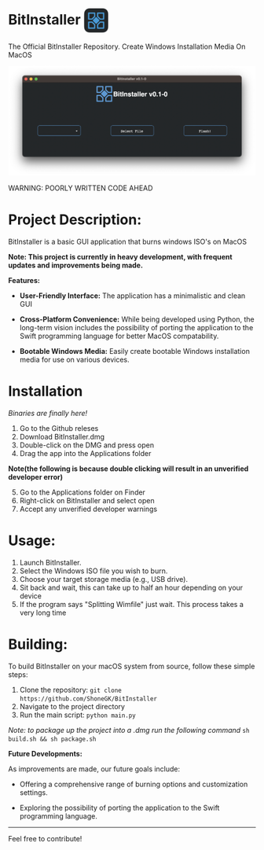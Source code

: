 # BitInstaller <img src="https://raw.githubusercontent.com/BitInstaller/BitInstaller/main/AppIcon.png" alt="OSXLogo" width="50" style="vertical-align: middle; margin-bottom: 0px;" />

The Official BitInstaller Repository. Create Windows Installation Media On MacOS

![App Screenshot](https://raw.githubusercontent.com/BitInstaller/BitInstaller/main/github/Screenshot.png)

WARNING: POORLY WRITTEN CODE AHEAD

# Project Description:

  BitInstaller is a basic GUI application that burns windows ISO's on MacOS
  
**Note: This project is currently in heavy development, with frequent updates and improvements being made.**

**Features:**

- **User-Friendly Interface:** The application has a minimalistic and clean GUI

- **Cross-Platform Convenience:** While being developed using Python, the long-term vision includes the possibility of porting the application to the Swift programming language for better MacOS compatability.

- **Bootable Windows Media:** Easily create bootable Windows installation media for use on various devices.

# Installation
*Binaries are finally here!*
1. Go to the Github releses
2. Download BitInstaller.dmg
3. Double-click on the DMG and press open
4. Drag the app into the Applications folder
 
**Note(the following is because double clicking will result in an unverified developer error)**

5. Go to the Applications folder on Finder
6. Right-click on BitInstaller and select open
4. Accept any unverified developer warnings

# Usage:

1. Launch BitInstaller.
2. Select the Windows ISO file you wish to burn.
3. Choose your target storage media (e.g., USB drive).
4. Sit back and wait, this can take up to half an hour depending on your device
5. If the program says "Splitting Wimfile" just wait. This process takes a very long time

# Building:

To build BitInstaller on your macOS system from source, follow these simple steps:

1. Clone the repository: `git clone https://github.com/ShoneGK/BitInstaller`
2. Navigate to the project directory
3. Run the main script: `python main.py`

*Note: to package up the project into a .dmg run the following command*
`sh build.sh && sh package.sh`

**Future Developments:**

As improvements are made, our future goals include:

- Offering a comprehensive range of burning options and customization settings.
  
- Exploring the possibility of porting the application to the Swift programming language.

---

Feel free to contribute!
